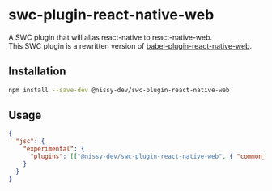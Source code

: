 # swc-plugin-react-native-web

A SWC plugin that will alias react-native to react-native-web.  
This SWC plugin is a rewritten version of [babel-plugin-react-native-web](https://github.com/necolas/react-native-web/tree/master/packages/babel-plugin-react-native-web). 

## Installation

```sh
npm install --save-dev @nissy-dev/swc-plugin-react-native-web
```

## Usage

```json
{
  "jsc": {
    "experimental": {
      "plugins": [["@nissy-dev/swc-plugin-react-native-web", { "commonjs": false }]]
    }
  }
}
```
